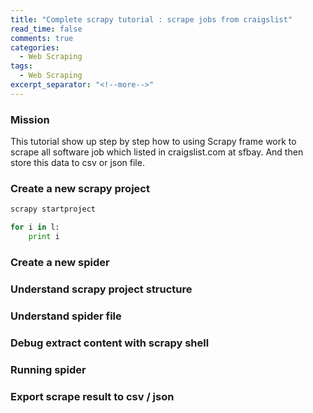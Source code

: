 ```yaml
---
title: "Complete scrapy tutorial : scrape jobs from craigslist"
read_time: false
comments: true
categories:
  - Web Scraping
tags:
  - Web Scraping
excerpt_separator: "<!--more-->"
---
```


<!--more-->

### Mission

This tutorial show up step by step how to using Scrapy frame work to scrape all software job which listed in craigslist.com at sfbay. And then store this data to csv or json file.



### Create a new scrapy project

```powershell
scrapy startproject 
```

```py
for i in l:
	print i
```



### Create a new spider

### Understand scrapy project structure

### Understand spider file

### Debug extract content with scrapy shell

### Running spider

### Export scrape result to csv / json